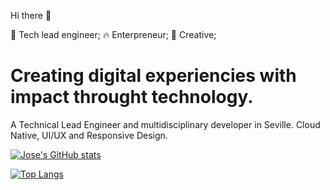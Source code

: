 Hi there 👋

<!--
**jocafernanro/jocafernanro** is a ✨ _special_ ✨ repository because its `README.md` (this file) appears on your GitHub profile.

Here are some ideas to get you started:

- 🔭 I’m currently working on ...
- 🌱 I’m currently learning ...
- 👯 I’m looking to collaborate on ...
- 🤔 I’m looking for help with ...
- 💬 Ask me about ...
- 📫 How to reach me: ...
- 😄 Pronouns: ...
- ⚡ Fun fact: ...
-->

👾 Tech lead engineer;   🔥 Enterpreneur;   🎨 Creative;

# Creating digital experiencies with impact throught technology.

A Technical Lead Engineer and multidisciplinary developer in Seville. Cloud Native, UI/UX and Responsive Design.

[![Jose's GitHub stats](https://github-readme-stats.vercel.app/api?username=jocafernanro&hide=contribs,stars,issues&show_icons=true&theme=blueberry)](https://github.com/anuraghazra/github-readme-stats)

[![Top Langs](https://github-readme-stats.vercel.app/api/top-langs/?username=jocafernanro&layout=compact)](https://github.com/anuraghazra/github-readme-stats)
